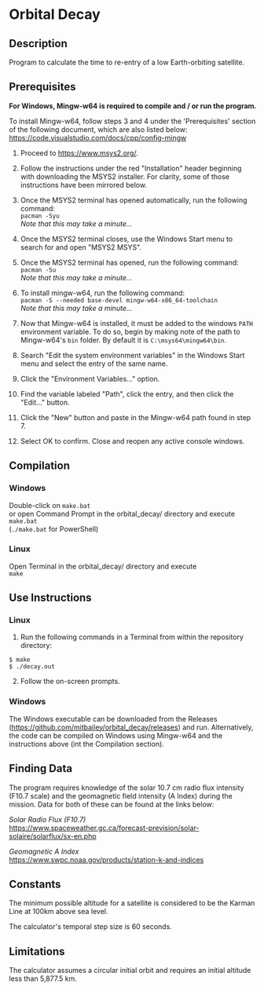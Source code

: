 # Orbital Decay
## Description
Program to calculate the time to re-entry of a low Earth-orbiting satellite.

## Prerequisites
__For Windows, Mingw-w64 is required to compile and / or run the program.__

To install Mingw-w64, follow steps 3 and 4 under the 'Prerequisites' section of the following document, which are also listed below:  
https://code.visualstudio.com/docs/cpp/config-mingw  

1. Proceed to https://www.msys2.org/.
2. Follow the instructions under the red "Installation" header beginning with downloading the MSYS2 installer. For clarity, some of those instructions have been mirrored below.
3. Once the MSYS2 terminal has opened automatically, run the following command:  
   `pacman -Syu`  
   _Note that this may take a minute..._

4. Once the MSYS2 terminal closes, use the Windows Start menu to search for and open "MSYS2 MSYS".
5. Once the MSYS2 terminal has opened, run the following command:  
   `pacman -Su`  
    _Note that this may take a minute..._   
6. To install mingw-w64, run the following command:  
   `pacman -S --needed base-devel mingw-w64-x86_64-toolchain`  
   _Note that this may take a minute..._   
7. Now that Mingw-w64 is installed, it must be added to the windows `PATH` environment variable. To do so, begin by making note of the path to Mingw-w64's `bin` folder. By default it is `C:\msys64\mingw64\bin`.
8. Search "Edit the system environment variables" in the Windows Start menu and select the entry of the same name.
9. Click the "Environment Variables..." option.
10. Find the variable labeled "Path", click the entry, and then click the "Edit..." button.
11. Click the "New" button and paste in the Mingw-w64 path found in step 7.
12. Select OK to confirm. Close and reopen any active console windows.

## Compilation
### Windows  
Double-click on `make.bat`  
or open Command Prompt in the orbital_decay/ directory and execute  
`make.bat`  
(`./make.bat` for PowerShell)  
  
### Linux  
Open Terminal in the orbital_decay/ directory and execute  
`make`  

## Use Instructions
### Linux
1. Run the following commands in a Terminal from within the repository directory:  
```
$ make
$ ./decay.out
```

2. Follow the on-screen prompts. 

### Windows
The Windows executable can be downloaded from the Releases (https://github.com/mitbailey/orbital_decay/releases) and run. Alternatively, the code can be compiled on Windows using Mingw-w64 and the instructions above (int the Compilation section).

## Finding Data
The program requires knowledge of the solar 10.7 cm radio flux intensity (F10.7 scale) and the geomagnetic field intensity (A Index) during the mission. Data for both of these can be found at the links below:

_Solar Radio Flux (F10.7)_    
https://www.spaceweather.gc.ca/forecast-prevision/solar-solaire/solarflux/sx-en.php

_Geomagnetic A Index_    
https://www.swpc.noaa.gov/products/station-k-and-indices

## Constants
The minimum possible altitude for a satellite is considered to be the Karman Line at 100km above sea level.

The calculator's temporal step size is 60 seconds.

## Limitations
The calculator assumes a circular initial orbit and requires an initial altitude less than 5,877.5 km.